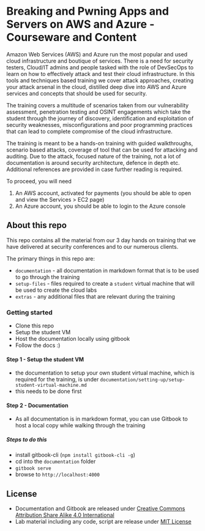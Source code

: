 # Breaking and Pwning Apps and Servers on AWS and Azure - Courseware and Content

Amazon Web Services (AWS) and Azure run the most popular and used cloud infrastructure and boutique of services. There is a need for security testers, Cloud/IT admins and people tasked with the role of DevSecOps to learn on how to effectively attack and test their cloud infrastructure. In this tools and techniques based training we cover attack approaches, creating your attack arsenal in the cloud, distilled deep dive into AWS and Azure services and concepts that should be used for security.

The training covers a multitude of scenarios taken from our vulnerability assessment, penetration testing and OSINT engagements which take the student through the journey of discovery, identification and exploitation of security weaknesses, misconfigurations and poor programming practices that can lead to complete compromise of the cloud infrastructure.

The training is meant to be a hands-on training with guided walkthroughs, scenario based attacks, coverage of tool that can be used for attacking and auditing. Due to the attack, focused nature of the training, not a lot of documentation is around security architecture, defence in depth etc. Additional references are provided in case further reading is required.

To proceed, you will need

1. An AWS account, activated for payments (you should be able to open and view the Services > EC2 page)
2. An Azure account, you should be able to login to the Azure console

## About this repo

This repo contains all the material from our 3 day hands on training that we have delivered at security conferences and to our numerous clients.

The primary things in this repo are:

- `documentation` - all documentation in markdown format that is to be used to go through the training
- `setup-files` - files required to create a `student` virtual machine that will be used to create the cloud labs
- `extras` - any additional files that are relevant during the training

### Getting started

- Clone this repo
- Setup the student VM
- Host the documentation locally using gitbook
- Follow the docs :)

#### Step 1 - Setup the student VM

- the documentation to setup your own student virtual machine, which is required for the training, is under `documentation/setting-up/setup-student-virtual-machine.md`
- this needs to be done first

#### Step 2 - Documentation

- As all documentation is in markdown format, you can use Gitbook to host a local copy while walking through the training

##### Steps to do this

- install gitbook-cli (`npm install gitbook-cli -g`)
- cd into the `documentation` folder
- `gitbook serve`
- browse to `http://localhost:4000`

## License

- Documentation and Gitbook are released under [Creative Commons Attribution Share Alike 4.0 International](CC-BY-SA-LICENSE.txt)
- Lab material including any code, script are release under [MIT License](MIT-LICENSE.txt)